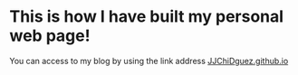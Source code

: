 # This is how I have built my personal web page!

You can access to my blog by using the link address [JJChiDguez.github.io](JJChiDguez.github.io)
